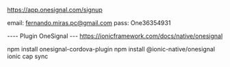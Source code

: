 https://app.onesignal.com/signup

email: fernando.miras.pc@gmail.com
pass: One36354931


---- Plugin OneSignal ---
https://ionicframework.com/docs/native/onesignal

npm install onesignal-cordova-plugin
npm install @ionic-native/onesignal
ionic cap sync